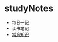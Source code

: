 # studyNotes
* 每日一记
* 读书笔记
* [常忘知识](https://github.com/huangshanhe/Web-Basic-knowledge-summary/blob/master/%E5%9C%A8%E7%BA%BFmarkdown/%E5%89%8D%E7%AB%AF%E5%9F%BA%E7%A1%80%E7%9F%A5%E8%AF%86(%E5%B8%B8%E9%97%AE).md "常忘知识")
